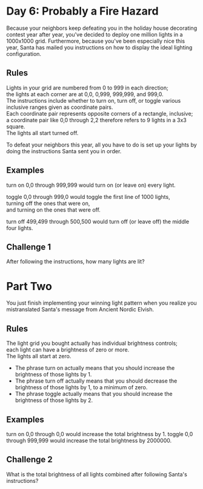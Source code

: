 # Day 6: Probably a Fire Hazard

Because your neighbors keep defeating you in the holiday house decorating contest year after year, you've decided to deploy one million lights in a 1000x1000 grid.
Furthermore, because you've been especially nice this year, Santa has mailed you instructions on how to display the ideal lighting configuration.

## Rules

Lights in your grid are numbered from 0 to 999 in each direction; <br>
the lights at each corner are at 0,0, 0,999, 999,999, and 999,0. <br>
The instructions include whether to turn on, turn off, or toggle various inclusive ranges given as coordinate pairs. <br>
Each coordinate pair represents opposite corners of a rectangle, inclusive; <br>
a coordinate pair like 0,0 through 2,2 therefore refers to 9 lights in a 3x3 square. <br>
The lights all start turned off.

To defeat your neighbors this year, all you have to do is set up your lights by doing the instructions Santa sent you in order.

## Examples

turn on 0,0 through 999,999 would turn on (or leave on) every light.

toggle 0,0 through 999,0 would toggle the first line of 1000 lights, <br>
turning off the ones that were on, <br>
and turning on the ones that were off.

turn off 499,499 through 500,500 would turn off (or leave off) the middle four lights.

## Challenge 1

After following the instructions, how many lights are lit?

# Part Two

You just finish implementing your winning light pattern when you realize you mistranslated Santa's message from Ancient Nordic Elvish.

## Rules

The light grid you bought actually has individual brightness controls; <br>
each light can have a brightness of zero or more. <br>
The lights all start at zero.

* The phrase turn on actually means that you should increase the brightness of those lights by 1. 
* The phrase turn off actually means that you should decrease the brightness of those lights by 1, to a minimum of zero.
* The phrase toggle actually means that you should increase the brightness of those lights by 2.

## Examples

turn on 0,0 through 0,0 would increase the total brightness by 1.
toggle 0,0 through 999,999 would increase the total brightness by 2000000.

## Challenge 2

What is the total brightness of all lights combined after following Santa's instructions?